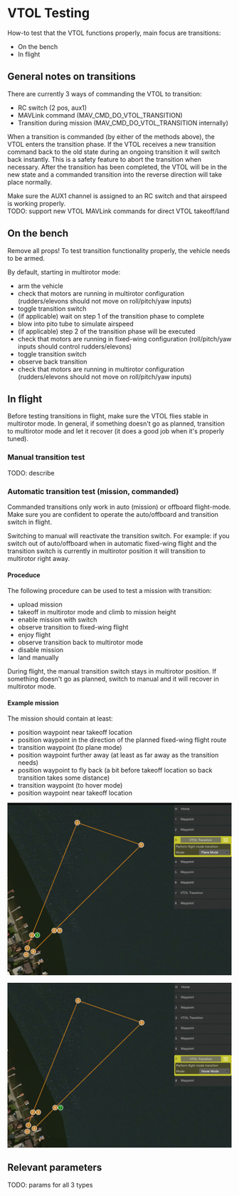 # VTOL Testing

How-to test that the VTOL functions properly, main focus are transitions:

  * On the bench
  * In flight

## General notes on transitions

There are currently 3 ways of commanding the VTOL to transition:

  * RC switch (2 pos, aux1)
  * MAVLink command (MAV_CMD_DO_VTOL_TRANSITION)
  * Transition during mission (MAV_CMD_DO_VTOL_TRANSITION internally)

When a transition is commanded (by either of the methods above), the VTOL enters the transition phase.
If the VTOL receives a new transition command back to the old state during an ongoing transition it will switch back instantly.
This is a safety feature to abort the transition when necessary. After the transition has been completed,
the VTOL will be in the new state and a commanded transition into the reverse direction will take place normally.

<aside class="warn">
Make sure the AUX1 channel is assigned to an RC switch and that airspeed is working properly.
</aside>

<aside class="todo">
TODO: support new VTOL MAVLink commands for direct VTOL takeoff/land
</aside>

## On the bench

<aside class="warn">
Remove all props! To test transition functionality properly, the vehicle needs to be armed.
</aside>

By default, starting in multirotor mode:

  * arm the vehicle
  * check that motors are running in multirotor configuration (rudders/elevons should not move on roll/pitch/yaw inputs)
  * toggle transition switch
  * (if applicable) wait on step 1 of the transition phase to complete
  * blow into pito tube to simulate airspeed
  * (if applicable) step 2 of the transition phase will be executed
  * check that motors are running in fixed-wing configuration (roll/pitch/yaw inputs should control rudders/elevons)
  * toggle transition switch
  * observe back transition
  * check that motors are running in multirotor configuration (rudders/elevons should not move on roll/pitch/yaw inputs)

## In flight

<aside class="warn">
Before testing transitions in flight, make sure the VTOL flies stable in multirotor mode.
In general, if something doesn't go as planned, transition to multirotor mode and let it recover (it does a good job when it's properly
tuned).
</aside>

### Manual transition test

<aside class="todo">
TODO: describe
</aside>

### Automatic transition test (mission, commanded)

Commanded transitions only work in auto (mission) or offboard flight-mode.
Make sure you are confident to operate the auto/offboard and transition switch in flight.

Switching to manual will reactivate the transition switch. For example: if you switch out of auto/offboard when in automatic
fixed-wing flight and the transition switch is currently in multirotor position it will transition to multirotor right away.

#### Proceduce

The following procedure can be used to test a mission with transition:

  * upload mission
  * takeoff in multirotor mode and climb to mission height
  * enable mission with switch
  * observe transition to fixed-wing flight
  * enjoy flight
  * observe transition back to multirotor mode
  * disable mission
  * land manually
  
During flight, the manual transition switch stays in multirotor position. If something doesn't go as planned,
switch to manual and it will recover in multirotor mode.

#### Example mission

The mission should contain at least:
  * position waypoint near takeoff location
  * position waypoint in the direction of the planned fixed-wing flight route
  * transition waypoint (to plane mode)
  * position waypoint further away (at least as far away as the transition needs)
  * position waypoint to fly back (a bit before takeoff location so back transition takes some distance)
  * transition waypoint (to hover mode)
  * position waypoint near takeoff location

![Mission, showing transition WP to plane](images/vtol/qgc_mission_example_a.png)

![Mission, showing transition WP to hover](images/vtol/qgc_mission_example_b.png)

## Relevant parameters

<aside class="todo">
TODO: params for all 3 types
</aside>

